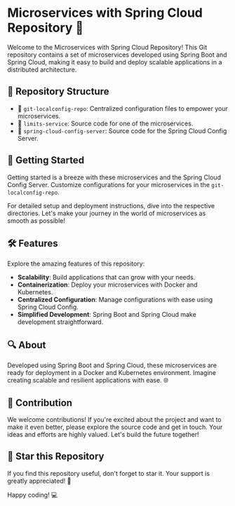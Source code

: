 # Microservices with Spring Cloud Repository 🚀

Welcome to the Microservices with Spring Cloud Repository! This Git repository contains a set of microservices developed using Spring Boot and Spring Cloud, making it easy to build and deploy scalable applications in a distributed architecture.

## 📂 Repository Structure

- 📁 `git-localconfig-repo`: Centralized configuration files to empower your microservices.
- 📁 `limits-service`: Source code for one of the microservices.
- 📁 `spring-cloud-config-server`: Source code for the Spring Cloud Config Server.

## 🚀 Getting Started

Getting started is a breeze with these microservices and the Spring Cloud Config Server. Customize configurations for your microservices in the `git-localconfig-repo`.

For detailed setup and deployment instructions, dive into the respective directories. Let's make your journey in the world of microservices as smooth as possible!

## 🛠️ Features

Explore the amazing features of this repository:

- **Scalability**: Build applications that can grow with your needs.
- **Containerization**: Deploy your microservices with Docker and Kubernetes.
- **Centralized Configuration**: Manage configurations with ease using Spring Cloud Config.
- **Simplified Development**: Spring Boot and Spring Cloud make development straightforward.

## 🔍 About

Developed using Spring Boot and Spring Cloud, these microservices are ready for deployment in a Docker and Kubernetes environment. Imagine creating scalable and resilient applications with ease. 🌐

## 🤝 Contribution

We welcome contributions! If you're excited about the project and want to make it even better, please explore the source code and get in touch. Your ideas and efforts are highly valued. Let's build the future together!

## 🌟 Star this Repository

If you find this repository useful, don't forget to star it. Your support is greatly appreciated! 🌟

Happy coding! 💻
